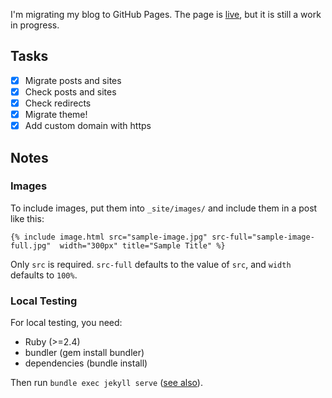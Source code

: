 I'm migrating my blog to GitHub Pages. The page is [live](https://exo.pm), but it is still a work in progress.

## Tasks
- [x] Migrate posts and sites
- [x] Check posts and sites
- [x] Check redirects
- [x] Migrate theme!
- [x] Add custom domain with https

## Notes

### Images
To include images, put them into `_site/images/` and include them in a post like this:
```
{% include image.html src="sample-image.jpg" src-full="sample-image-full.jpg"  width="300px" title="Sample Title" %}
```

Only `src` is required. `src-full` defaults to the value of `src`, and `width` defaults to `100%`.

### Local Testing
For local testing, you need:
- Ruby (>=2.4)
- bundler (gem install bundler)
- dependencies (bundle install)

Then run `bundle exec jekyll serve` ([see also](https://help.github.com/en/articles/testing-your-github-pages-site-locally-with-jekyll)).
